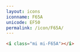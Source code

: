 ```yaml
---
layout: icons
iconname: F65A
unicode: EF50
permalink: /icon/F65A/
---
```


``` html
<i class="mi mi-F65A"></i>
```
